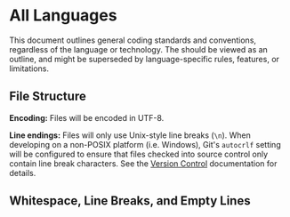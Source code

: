 # All Languages

This document outlines general coding standards and conventions, regardless of
the language or technology. The should be viewed as an outline, and might be
superseded by language-specific rules, features, or limitations.

## File Structure

**Encoding:** Files will be encoded in UTF-8.

**Line endings:** Files will only use Unix-style line breaks (`\n`). When
developing on a non-POSIX platform (i.e. Windows), Git's `autocrlf` setting will
be configured to ensure that files checked into source control only contain line
break characters. See the [Version Control](VersionControl.md) documentation for
details.

## Whitespace, Line Breaks, and Empty Lines

